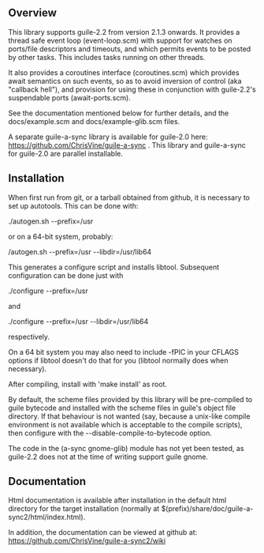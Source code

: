 Overview
--------

This library supports guile-2.2 from version 2.1.3 onwards.  It
provides a thread safe event loop (event-loop.scm) with support for
watches on ports/file descriptors and timeouts, and which permits
events to be posted by other tasks.  This includes tasks running on
other threads.

It also provides a coroutines interface (coroutines.scm) which
provides await semantics on such events, so as to avoid inversion of
control (aka "callback hell"), and provision for using these in
conjunction with guile-2.2's suspendable ports (await-ports.scm).

See the documentation mentioned below for further details, and the
docs/example.scm and docs/example-glib.scm files.

A separate guile-a-sync library is available for guile-2.0 here:
https://github.com/ChrisVine/guile-a-sync .  This library and
guile-a-sync for guile-2.0 are parallel installable.

Installation
------------

When first run from git, or a tarball obtained from github, it is
necessary to set up autotools.  This can be done with:

  ./autogen.sh --prefix=/usr

or on a 64-bit system, probably:

  /autogen.sh --prefix=/usr --libdir=/usr/lib64

This generates a configure script and installs libtool.  Subsequent
configuration can be done just with

  ./configure --prefix=/usr

and

  ./configure --prefix=/usr --libdir=/usr/lib64

respectively.

On a 64 bit system you may also need to include -fPIC in your CFLAGS
options if libtool doesn't do that for you (libtool normally does when
necessary).

After compiling, install with 'make install' as root.

By default, the scheme files provided by this library will be
pre-compiled to guile bytecode and installed with the scheme files in
guile's object file directory.  If that behaviour is not wanted (say,
because a unix-like compile environment is not available which is
acceptable to the compile scripts), then configure with the
--disable-compile-to-bytecode option.

The code in the (a-sync gnome-glib) module has not yet been tested, as
guile-2.2 does not at the time of writing support guile gnome.

Documentation
-------------

Html documentation is available after installation in the default html
directory for the target installation (normally at
$(prefix)/share/doc/guile-a-sync2/html/index.html).

In addition, the documentation can be viewed at github at:
https://github.com/ChrisVine/guile-a-sync2/wiki
